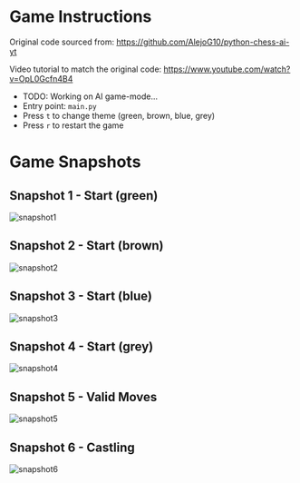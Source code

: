 # Game Instructions

Original code sourced from: https://github.com/AlejoG10/python-chess-ai-yt

Video tutorial to match the original code: https://www.youtube.com/watch?v=OpL0Gcfn4B4

- TODO: Working on AI game-mode...
- Entry point: `main.py`
- Press `t` to change theme (green, brown, blue, grey)
- Press `r` to restart the game

# Game Snapshots

## Snapshot 1 - Start (green)

![snapshot1](snapshots/snapshot1.png)

## Snapshot 2 - Start (brown)

![snapshot2](snapshots/snapshot2.png)

## Snapshot 3 - Start (blue)

![snapshot3](snapshots/snapshot3.png)

## Snapshot 4 - Start (grey)

![snapshot4](snapshots/snapshot4.png)

## Snapshot 5 - Valid Moves

![snapshot5](snapshots/snapshot5.png)

## Snapshot 6 - Castling

![snapshot6](snapshots/snapshot6.png)
